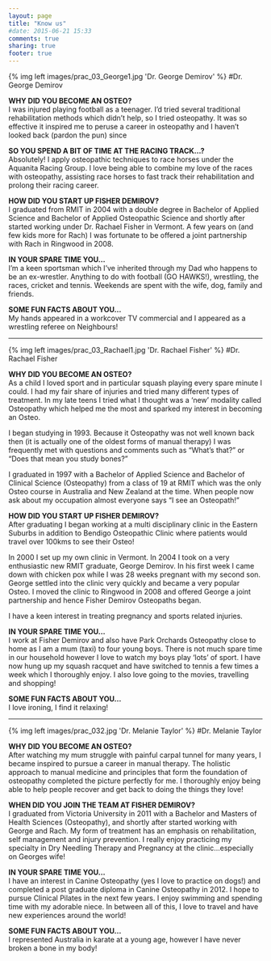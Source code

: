 ```yaml
---
layout: page
title: "Know us"
#date: 2015-06-21 15:33
comments: true
sharing: true
footer: true
---
```

{% img left images/prac_03_George1.jpg 'Dr. George Demirov' %}
#Dr. George Demirov
<p><strong>WHY DID YOU BECOME AN OSTEO?</strong><br />
I was injured playing football as a teenager.  I’d tried several traditional rehabilitation methods which didn’t help, so I tried osteopathy.  It was so effective it inspired me to peruse a career in osteopathy and I haven’t looked back (pardon the pun) since</p>
<p><strong>SO YOU SPEND A BIT OF TIME AT THE RACING TRACK…?</strong><br />
Absolutely! I apply osteopathic techniques to race horses under the Aquanita Racing Group. I love being able to combine my love of the races with osteopathy, assisting race horses to fast track their rehabilitation and prolong their racing career.</p>
<p><strong>HOW DID YOU START UP FISHER DEMIROV?</strong><br />
I graduated from RMIT in 2004 with a double degree in Bachelor of Applied Science and Bachelor of Applied Osteopathic Science and shortly after started working under Dr. Rachael Fisher in Vermont.  A few years on (and few kids more for Rach) I was fortunate to be offered a joint partnership with Rach in Ringwood in 2008.</p>
<p><strong>IN YOUR SPARE TIME YOU…</strong><br />
I’m a keen sportsman which I’ve inherited through my Dad who happens to be an ex-wrestler. Anything to do with football (GO HAWKS!), wrestling, the races, cricket and tennis. Weekends are spent with the wife, dog, family and friends.</p>
<p><strong>SOME FUN FACTS ABOUT YOU…</strong><br />
My hands appeared in a workcover TV commercial and I appeared as a wrestling referee on Neighbours!</p>

---------------
{% img left images/prac_03_Rachael1.jpg 'Dr. Rachael Fisher' %}
#Dr. Rachael Fisher
<p><strong>WHY DID YOU BECOME AN OSTEO?</strong><b><br />
</b>As a child I loved sport and in particular squash playing every spare minute I could.  I had my fair share of injuries and tried many different types of treatment. In my late teens I tried what I thought was a ‘new’ modality called Osteopathy which helped me the most and sparked my interest in becoming an Osteo.</p>
<p>I began studying in 1993.  Because it Osteopathy was not well known back then (it is actually one of the oldest forms of manual therapy) I was frequently met with questions and comments such as “What’s that?” or “Does that mean you study bones?”</p>
<p>I graduated in 1997 with a Bachelor of Applied Science and Bachelor of Clinical Science (Osteopathy) from a class of 19 at RMIT which was the only Osteo course in Australia and New Zealand at the time.  When people now ask about my occupation almost everyone says “I see an Osteopath!”</p>
<p><strong>HOW DID YOU START UP FISHER DEMIROV?</strong><b><br />
</b>After graduating I began working at a multi disciplinary clinic in the Eastern Suburbs in addition to Bendigo Osteopathic Clinic where patients would travel over 100kms to see their Osteo!</p>
<p>In 2000 I set up my own clinic in Vermont.  In 2004 I took on a very enthusiastic new RMIT graduate, George Demirov.  In his first week I came down with chicken pox while I was 28 weeks pregnant with my second son.  George settled into the clinic very quickly and became a very popular Osteo. I moved the clinic to Ringwood in 2008 and offered George a joint partnership and hence Fisher Demirov Osteopaths began.</p>
<p>I have a keen interest in treating pregnancy and sports related injuries.</p>
<p><strong>IN YOUR SPARE TIME YOU…</strong><b><br />
</b>I work at Fisher Demirov and also have Park Orchards Osteopathy close to home as I am a mum (taxi) to four young boys. There is not much spare time in our household however I love to watch my boys play ‘lots’ of sport.  I have now hung up my squash racquet and have switched to tennis a few times a week which I thoroughly enjoy.  I also love going to the movies, travelling and shopping!</p>
<p><strong>SOME FUN FACTS ABOUT YOU…</strong><b><br />
</b>I love ironing, I find it relaxing!</p>
<p><strong> </strong></p>

---------------
{% img left images/prac_032.jpg 'Dr. Melanie Taylor' %}
#Dr. Melanie Taylor
<p><strong>WHY DID YOU BECOME AN OSTEO?</strong><br />
After watching my mum struggle with painful carpal tunnel for many years, I became inspired to pursue a career in manual therapy. The holistic approach to manual medicine and principles that form the foundation of osteopathy completed the picture perfectly for me. I thoroughly enjoy being able to help people recover and get back to doing the things they love!</p>
<p><strong>WHEN DID YOU JOIN THE TEAM AT FISHER DEMIROV?</strong><br />
I graduated from Victoria University in 2011 with a Bachelor and Masters of Health Sciences (Osteopathy), and shortly after started working with George and Rach. My form of treatment has an emphasis on rehabilitation, self management and injury prevention. I really enjoy practicing my specialty in Dry Needling Therapy and Pregnancy at the clinic&#8230;especially on Georges wife!</p>
<p><strong>IN YOUR SPARE TIME YOU…</strong><br />
I have an interest in Canine Osteopathy (yes I love to practice on dogs!) and completed a post graduate diploma in Canine Osteopathy in 2012. I hope to pursue Clinical Pilates in the next few years. I enjoy swimming and spending time with my adorable niece. In between all of this, I love to travel and have new experiences around the world!</p>
<p><strong>SOME FUN FACTS ABOUT YOU…</strong><br />
I represented Australia in karate at a young age, however I have never broken a bone in my body!</p>
